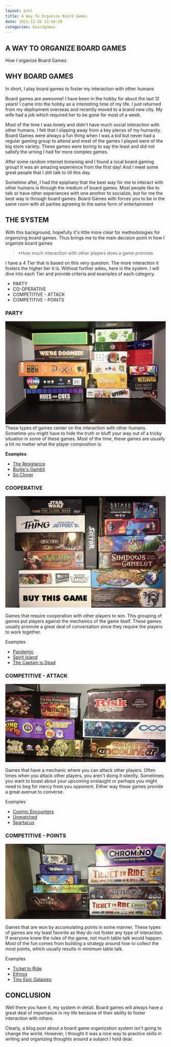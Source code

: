 ```yaml
---
layout: post
title: A Way To Organize Board Games
date: 2023-12-26 13:50:39
categories: boardgames
---
```


## A WAY TO ORGANIZE BOARD GAMES

How I organize Board Games

## WHY BOARD GAMES

In short, I play board games to foster my interaction with other humans

Board games are awesome!  I have been in the hobby for about the last 12 years!   I came into the hobby as a interesting time of my life.  I just returned from my deployment overseas and recently moved to a brand new city.  My wife had a job which required her to be gone for most of a week.  

Most of the time I was lonely and didn't have much social interaction with other humans.  I felt that I slipping away from a key pieces of my humanity.  Board Games were always a fun thing when I was a kid but never had a regular gaming group to attend and  most of the games I played were of the big store variety.  These games were boring to say the least and did not satisfy  the urning I had for more complex games. 

After some random internet browsing and I found a local board gaming group!  It was an amazing experience from the first day! And I meet some great people that I still talk to till this day.  

Sometime after, I had the  epiphany that the best way for me to interact with other humans is through the medium of board games.  Most people like to talk or have other experiences with one another to socialize, but for me the best way is through board games.  Board Games with forces  you to be in the same room with all parties agreeing  to the same form of entertainment

## THE SYSTEM

With this background, hopefully it's little more clear for methodologies for organizing board games.  Thus brings me to the main decision point in how I organize board games

> *How much interaction with other players does a game promote 

I have a 4 Tier that is based on this very question.  The more interaction it fosters the higher tier it is.  Without further adieu, here is the system.  I will dive into each Tier and provide criteria and 
examples of each category. 

- PARTY
- CO-OPERATIVE
- COMPETITIVE - ATTACK
- COMPETITIVE - POINTS

### PARTY

![Party Games](/assets/BOARDGAMES-PARTY.jpg)
These types of games center on the interaction with other humans.  Sometime you might have to hide the truth or bluff your way out of a tricky situation in some of these games. Most of the time, these games are usually a hit no matter what the player composition is.

**Examples**

- [The Resistance](https://boardgamegeek.com/boardgame/41114/resistance)
- [Burke's Gambit ](https://boardgamegeek.com/boardgame/206754/burkes-gambit)
- [So Clover](https://boardgamegeek.com/boardgame/329839/so-clover)

### COOPERATIVE

![Cooperative Games](/assets/BOARDGAMES-COOPERATIVE.jpg)

Games that require cooperation with other players to win. This grouping of games put players against the mechanics of the game itself.  These games usually promote a great deal of conversation since they require the players to work together.  

Examples

- [Pandemic](https://boardgamegeek.com/boardgame/30549/pandemic)
- [Spirit Island](https://boardgamegeek.com/boardgame/162886/spirit-island)
- [The Captain is Dead](https://boardgamegeek.com/boardgame/271751/captain-dead-dangerous-planet)

### COMPETITIVE - ATTACK

![Competitive - Attack](/assets/BOARDGAMES-COMPETITIVE-ATTACK.jpg)

Games that have a mechanic where you can attack other players.  Often times when you attack other players, you aren't doing it silently. Sometimes you want to boast about your upcoming onslaught or perhaps you might need to beg for mercy from you opponent.  Either way these games provide a great avenue to converse.

Examples 

- [Cosmic Encounters](https://boardgamegeek.com/boardgame/39463/cosmic-encounter)
- [Unmatched](https://boardgamegeek.com/boardgame/295564/unmatched-game-system)
- [Spartacus](https://boardgamegeek.com/boardgame/128671/spartacus-game-blood-and-treachery)

### COMPETITIVE - POINTS

![Competitive - Points](/assets/BOARDGAMES-COMPETITIVE-POINTS.jpg)

Games that are won by accumulating points in some manner.  These types of games are my least favorite as they do not foster any type of interaction.  If everyone knew the rules of the game, not much table talk would happen.  Most of the fun comes from building a strategy around how to collect the most points, which usually results in minimum table talk.

Examples

- [Ticket to Ride](https://boardgamegeek.com/boardgame/9209/ticket-ride)
- [Ethnos](https://boardgamegeek.com/boardgame/206718/ethnos)
- [Tiny Epic Galaxies](https://boardgamegeek.com/boardgame/163967/tiny-epic-galaxies)

## CONCLUSION

Well there you have it, my system in detail.  Board games will always have a great deal of importance in my life because of their ability to foster interaction with others.  

Clearly, a blog post about a board game organization system isn't going to change the world. However, I thought it was a nice way to practice skills in writing and organizing thoughts around a subject I hold dear.  



